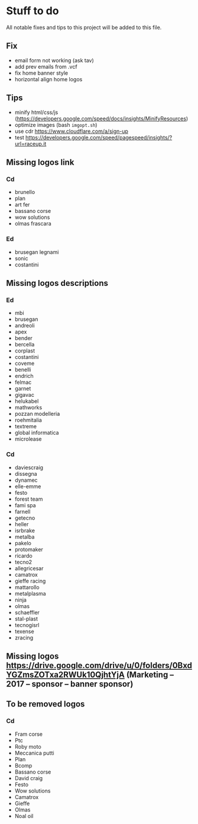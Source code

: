 # Stuff to do
All notable fixes and tips to this project will be added to this file.


## Fix
- email form not working (ask tav)
- add prev emails from .vcf
- fix home banner style
- horizontal align home logos


## Tips
- minify html/css/js (https://developers.google.com/speed/docs/insights/MinifyResources)
- optimize images (bash `imgopt.sh`)
- use cdr https://www.cloudflare.com/a/sign-up
- test https://developers.google.com/speed/pagespeed/insights/?url=raceup.it


## Missing logos link

### Cd
- brunello
- plan
- art fer
- bassano corse
- wow solutions
- olmas frascara

### Ed
- brusegan legnami
- sonic
- costantini


## Missing logos descriptions

### Ed
- mbi
- brusegan
- andreoli
- apex
- bender
- bercella
- corplast
- costantini
- coveme
- benelli
- endrich
- felmac
- garnet
- gigavac
- helukabel
- mathworks
- pozzan modelleria
- roehmitalia
- textreme
- global informatica
- microlease

### Cd
- daviescraig
- dissegna
- dynamec
- elle-emme
- festo
- forest team
- fami spa
- farnell
- getecno
- heller
- isrbrake
- metalba
- pakelo
- protomaker
- ricardo
- tecno2
- allegricesar
- camatrox
- gieffe racing
- mattarollo
- metalplasma
- ninja
- olmas
- schaeffler
- stal-plast
- tecnogisrl
- texense
- zracing


## Missing logos https://drive.google.com/drive/u/0/folders/0BxdYGZmsZOTxa2RWUk10QjhtYjA (Marketing – 2017 – sponsor – banner sponsor)

## To be removed logos

### Cd
- Fram corse
- Ptc
- Roby moto
- Meccanica putti
- Plan
- Bcomp
- Bassano corse
- David craig
- Festo
- Wow solutions
- Camatrox
- Gieffe
- Olmas
- Noal oil
